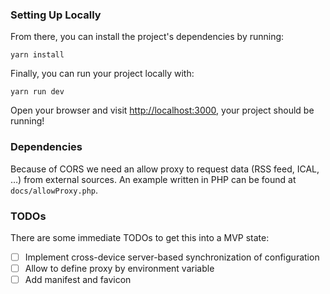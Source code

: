 ### Setting Up Locally

From there, you can install the project's dependencies by running:

```shell
yarn install
```

Finally, you can run your project locally with:

```shell
yarn run dev
```

Open your browser and visit <http://localhost:3000>, your project should be running!

### Dependencies

Because of CORS we need an allow proxy to request data (RSS feed, ICAL, …) from
external sources. An example written in PHP can be found at
`docs/allowProxy.php`.

### TODOs

There are some immediate TODOs to get this into a MVP state:

- [ ] Implement cross-device server-based synchronization of configuration
- [ ] Allow to define proxy by environment variable
- [ ] Add manifest and favicon
